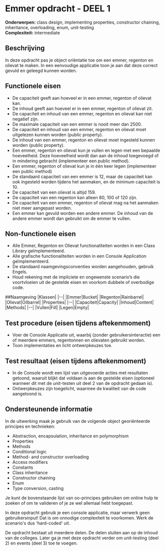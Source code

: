 # Emmer opdracht - DEEL 1

**Onderwerpen:** class design, implementing properties, constructor chaining, inheritance, overloading, enum, unit-testing  
**Complexiteit:** intermediate

## Beschrijving  
In deze opdracht pas je object oriëntatie toe om een emmer, regenton en olievat te maken. In een eenvoudige applicatie toon je aan dat deze correct gevuld en geleegd kunnen worden. 

## Functionele eisen
-	De capaciteit geeft aan hoeveel er in een emmer, regenton of olievat kan.
-	De inhoud geeft aan hoeveel er in een emmer, regenton of olievat zit. 
-	De capaciteit en inhoud van een emmer, regenton en olievat kan niet negatief zijn.
-	De maximale capaciteit van een emmer is nooit meer dan 2500. 
-	De capaciteit en inhoud van een emmer, regenton en olievat moet uitgelezen kunnen worden (public property).
-	De inhoud van een emmer, regenton en olievat moet ingesteld kunnen worden (public property).
-	Een emmer, regenton en olievat kun je vullen en legen met een bepaalde hoeveelheid. Deze hoeveelheid wordt dan aan de inhoud toegevoegd of in mindering gebracht (implementeer een public method).
-	Een emmer, regenton of olievat kun je in één keer legen (implementeer een public method) 
-	De standaard capaciteit van een emmer is 12, maar de capaciteit kan ook ingesteld worden tijdens het aanmaken, en de minimum capaciteit is 10.
-	De capaciteit van een olievat is altijd 159.
-	De capaciteit van een regenton kan alleen 80, 100 of 120 zijn.
-	De capaciteit van een emmer, regenton of olievat mag na het aanmaken niet meer aangepast worden.
-	Een emmer kan gevuld worden een andere emmer. De inhoud van de andere emmer wordt dan gebruikt om de emmer te vullen.

## Non-functionele eisen
-	Alle Emmer, Regenton en Olievat functionaliteiten worden in een Class Library geïmplementeerd.
-	Alle grafische functionaliteiten worden in een Console Application geïmplementeerd.
-	De standaard naamgevingsconventies worden aangehouden, gebruik Engels.
-	Houd rekening met de impliciete en ongewenste scenario’s die voortvloeien uit de gestelde eisen en voorkom dubbele of overbodige code.

##Naamgeving
|Klassen|
|--|
|Emmer|Bucket|
|Regenton|Rainbarrel|
|Olievat|Oilbarrel|
|Properties|
|--|
|Capaciteit|Capacity|
|Inhoud|Content|
|Methods|
|--|
|Vullen|Fill|
|Legen|Empty|


## Test procedure (eisen tijdens aftekenmoment)
-	Voer de Console Applicatie uit, waarbij (zonder gebruikersinteractie) een of meerdere emmers, regentonnen en olievaten gebruikt worden. 
-	Toon implementaties en licht ontwerpkeuzes toe.

## Test resultaat (eisen tijdens aftekenmoment)
-	In de Console wordt een lijst van uitgevoerde acties met resultaten getoond, waaruit blijkt dat voldaan is aan de gestelde eisen (optioneel wanneer dit met de unit-testen uit deel 2 van de opdracht gedaan is). 
-	Ontwerpkeuzes zijn toegelicht, waarmee de kwaliteit van de code aangetoond is.

## Ondersteunende informatie  
In de uitwerking maak je gebruik van de volgende object georiënteerde principes en technieken:
-	Abstraction, encapsulation, inheritance en polymorphism
-	Properties
-	Methods
-	Conditional logic
-	Method- and constructor overloading
-	Access modifiers
-	Constants
-	Class inheritance
-	Constructor chaining
-	Enum
-	Type conversion, casting

Je kunt de bovenstaande lijst van oo-principes gebruiken om online hulp te zoeken of om te valideren of je ze wel allemaal hebt toegepast.

In deze opdracht gebruik je een console applicatie, maar verwerk geen gebruikersinput! Dat is om onnodige complexiteit te voorkomen. Werk de scenario's dus 'hard-coded' uit.  

De opdracht bestaat uit meerdere delen. De delen sluiten aan op de inhoud van de colleges. Later ga je met deze opdracht verder om unit-testing (deel 2) en events (deel 3) toe te voegen.
